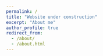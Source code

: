 ```yaml
---
permalink: /
title: "Website under construction"
excerpt: "About me"
author_profile: true
redirect_from:
  - /about/
  - /about.html
---
```


